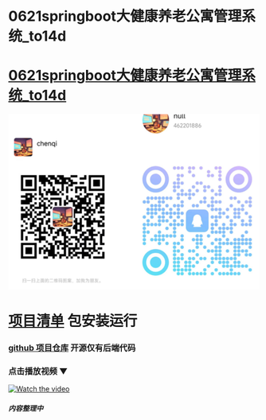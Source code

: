 # 0621springboot大健康养老公寓管理系统_to14d


# [0621springboot大健康养老公寓管理系统_to14d](https://github.com/GraduationProject-springboot/0621springboot)

![picture](https://raw.githubusercontent.com/GraduationProject-springboot/.github/main/img/wx.png)

# [项目清单](https://chenqi1990.site) 包安装运行

### [github 项目仓库](https://github.com/GraduationProject-springboot/allSpringbootProjects) 开源仅有后端代码

### 点击播放视频 ▼
[![Watch the video](https://i.sstatic.net/Vp2cE.png)](https://www.bilibili.com/video/BV1eMbYemE1U?p=117)


#####   内容整理中  











